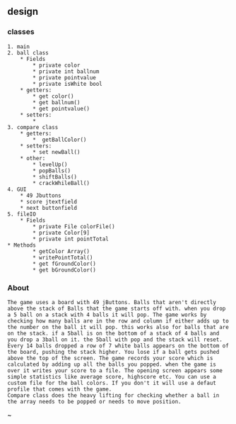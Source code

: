 ## design
### classes
    1. main
    2. ball class
        * Fields
            * private color
            * private int ballnum
            * private pointvalue
            * private isWhite bool
        * getters:
            * get color()
            * get ballnum()
            * get pointvalue()
        * setters:
            *
    3. compare class
        * getters:
            *  getBallColor()
        * setters:
            * set newBall()
        * other:
            * levelUp()
            * popBalls()
            * shiftBalls()
            * crackWhileBall()
    4. GUI
        * 49 Jbuttons
        * score jtextfield
        * next buttonfield
    5. fileIO
        * Fields
            * private File colorFile()
            * private Color[9] 
            * private int pointTotal
    * Methods
            * getColor Array()
            * writePointTotal()
            * get fGroundColor()
            * get bGroundColor()

### About

    The game uses a board with 49 jButtons. Balls that aren't directly above the stack of Balls that the game starts off with. when you drop a 5 ball on a stack with 4 balls it will pop. The game works by checking how many balls are in the row and column if either adds up to the number on the ball it will pop. this works also for balls that are on the stack. if a 5ball is on the bottom of a stack of 4 balls and you drop a 3ball on it. the 5ball with pop and the stack will reset. 
    Every 14 balls dropped a row of 7 white balls appears on the bottom of the board, pushing the stack higher. You lose if a ball gets pushed above the top of the screen. The game records your score which is calculated by adding up all the balls you popped. when the game is over it writes your score to a file. The opening screen appears some simple statistics like average score, highscore etc. You can use a custom file for the ball colors. If you don't it will use a defaut profile that comes with the game.
    Compare class does the heavy lifting for checking whether a ball in the array needs to be popped or needs to move position.
~

